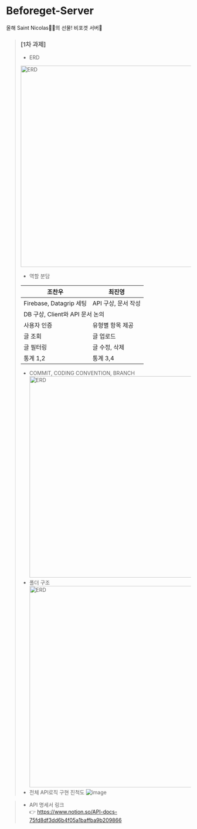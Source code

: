 # Beforeget-Server
올해 Saint Nicolas🎅🏻의 선물! 비포겟 서버🚀
> ### [1차 과제]
> - ERD <br>
>
> <img width="500" height="550" alt="ERD" src="https://user-images.githubusercontent.com/68634112/148972847-92a3437c-8b20-42d6-a1e1-062bf99abdc3.png"><br>
> - 역할 분담 <br> 
> <table>
>    <thead>
>        <tr><th>조찬우</th><th>최진영</th></tr>
>    </thead>
>    <tbody>
>        <tr><td>Firebase, Datagrip 세팅</td><td>API 구상, 문서 작성</td></tr>
>        <tr><td colspan="2">DB 구상, Client와 API 문서 논의</td>
>        <tr><td>사용자 인증</td><td>유형별 항목 제공</td></tr>
>        <tr><td>글 조회</td><td>글 업로드</td></tr>
>        <tr><td>글 필터링</td><td>글 수정, 삭제</td></tr>
>        <tr><td>통계 1,2</td><td>통계 3,4</td></tr>
>    </tbody>
> </table>
> 
> - COMMIT, CODING CONVENTION, BRANCH <br> <img width="600" height="550" alt="ERD" src="https://user-images.githubusercontent.com/68634112/148641446-b27e3318-9d34-407f-ad0a-f289e063252b.PNG"><br>
> - 폴더 구조  <br><img width="600" height="550" alt="ERD" src="https://user-images.githubusercontent.com/68634112/148641464-0fe7ed12-fda0-4e3f-9741-341aa1c3517c.PNG"><br>
> - 전체 API로직 구현 진척도
> ![image](https://user-images.githubusercontent.com/68634112/148975096-3438ff68-4aea-460b-a94d-1c6687643875.png)

> - API 명세서 링크 <br>👉 https://www.notion.so/API-docs-75fd8df3dd6b4f05a1baffba9b209866

